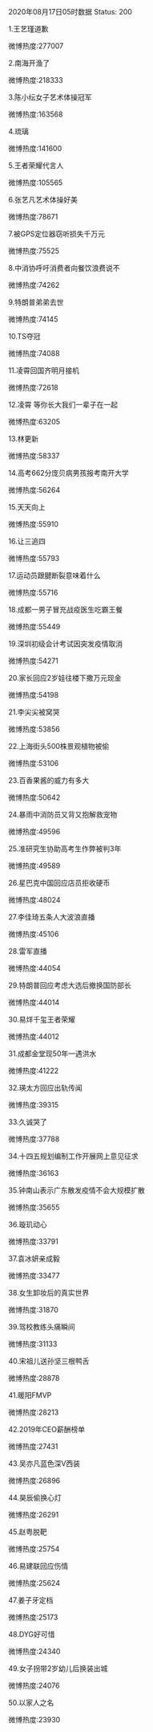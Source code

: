2020年08月17日05时数据
Status: 200

1.王艺瑾道歉

微博热度:277007

2.南海开渔了

微博热度:218333

3.陈小纭女子艺术体操冠军

微博热度:163568

4.琉璃

微博热度:141600

5.王者荣耀代言人

微博热度:105565

6.张艺凡艺术体操好美

微博热度:78671

7.被GPS定位器窃听损失千万元

微博热度:75525

8.中消协呼吁消费者向餐饮浪费说不

微博热度:74262

9.特朗普弟弟去世

微博热度:74145

10.TS夺冠

微博热度:74088

11.凌霄回国齐明月接机

微博热度:72618

12.凌霄 等你长大我们一辈子在一起

微博热度:63205

13.林更新

微博热度:58337

14.高考662分庞贝病男孩报考南开大学

微博热度:56264

15.天天向上

微博热度:55910

16.让三追四

微博热度:55793

17.运动员跟腱断裂意味着什么

微博热度:55716

18.成都一男子冒充战疫医生吃霸王餐

微博热度:55449

19.深圳初级会计考试因突发疫情取消

微博热度:54271

20.家长回应2岁娃往楼下撒万元现金

微博热度:54198

21.李尖尖被窝哭

微博热度:53856

22.上海街头500株景观植物被偷

微博热度:53106

23.百香果酱的威力有多大

微博热度:50642

24.暴雨中消防员又背又抱解救宠物

微博热度:49596

25.准研究生协助高考生作弊被判3年

微博热度:49589

26.星巴克中国回应店员拒收硬币

微博热度:48024

27.李佳琦五条人大波浪直播

微博热度:45106

28.雷军直播

微博热度:44054

29.特朗普回应考虑大选后撤换国防部长

微博热度:44014

30.易烊千玺王者荣耀

微博热度:44012

31.成都金堂现50年一遇洪水

微博热度:41222

32.瑛太方回应出轨传闻

微博热度:39315

33.久诚哭了

微博热度:37788

34.十四五规划编制工作开展网上意见征求

微博热度:36163

35.钟南山表示广东散发疫情不会大规模扩散

微博热度:35655

36.璇玑动心

微博热度:33791

37.袁冰妍亲成毅

微博热度:33477

38.女生卸妆后的真实世界

微博热度:31870

39.驾校教练头痛瞬间

微博热度:31133

40.宋祖儿送孙坚三根鸭舌

微博热度:28878

41.暖阳FMVP

微博热度:28213

42.2019年CEO薪酬榜单

微博热度:27431

43.吴亦凡蓝色深V西装

微博热度:26896

44.昊辰偷换心灯

微博热度:26291

45.赵粤脱靶

微博热度:25754

46.易建联回应伤情

微博热度:25624

47.姜子牙定档

微博热度:25173

48.DYG好可惜

微博热度:24340

49.女子拐带2岁幼儿后换装出城

微博热度:24076

50.以家人之名

微博热度:23930

